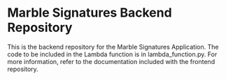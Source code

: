 # Marble Signatures Backend Repository
This is the backend repository for the Marble Signatures Application. The code to be included in the Lambda function is in lambda_function.py. 
For more information, refer to the documentation included with the frontend repository. 

